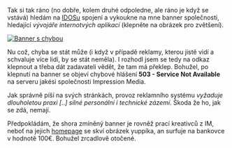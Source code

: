 <!-- dcterms:identifier = riderweblog#197 -->
<!-- dcterms:title = Jak neinzerovat -->
<!-- dcterms:abstract = Jste "vývojář internotvých aplikací" -->
<!-- np9:categoryId = 2 -->
<!-- x4w:category = Lidé a jiná zvěř -->
<!-- np9:authorId = 1 -->
<!-- np9:authorEmail = michal.valasek@altairis.cz -->
<!-- dcterms:creator = Michal Altair Valášek -->
<!-- dcterms:created = 2005-02-21T19:01:06.99+01:00 -->
<!-- dcterms:dateAccepted = 2005-02-21T19:01:06.99+01:00 -->

Tak si tak ráno (no dobře, kolem druhé odpoledne, ale ráno je když se vstává) hledám na [IDOSu](http://idos.datis.cdrail.cz/) spojení a vykoukne na mne banner společnosti, hledající <em>vývojáře internotvých aplikací</em> (klepněte na obrázek pro zvětšení).

[![Banner s chybou](/files/bannerbug.jpg)](/files/bannerbug.jpg)

Nu což, chyba se stát může (i když v případě reklamy, kterou jistě vidí a schvaluje více lidí, by se stát neměla). I rozhodl jsem se tedy na odkaz klepnout a třeba dát zadavateli vědět, že tam má překlep. Bohužel, po klepnutí na banner se objeví chybové hlášení <strong>503 - Service Not Available</strong> na serveru jakési společnosti Impression Media.

Jak správně píší na svých stránkách, provoz reklamního systému <em>vyžaduje dlouholetou praxi [..] silné personální i technické zázemí</em>. Škoda že ho, jak se zdá, nemají.

Předpokládám, že shora zmíněný banner je rovněž prací kreativců z IM, neboť na jejich [homepage](http://www.impressionmedia.cz/) se skví obrázek yuppíka, an surfuje na bankovce v hodnotě 100€. Bohužel zrcadlově otočené.